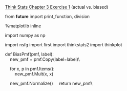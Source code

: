 [Think Stats Chapter 3 Exercise 1](http://greenteapress.com/thinkstats2/html/thinkstats2004.html#toc31) (actual vs. biased)

from __future__ import print_function, division

%matplotlib inline

import numpy as np

import nsfg
import first
import thinkstats2
import thinkplot

def BiasPmf(pmf, label):\
    new_pmf = pmf.Copy(label=label)\

    for x, p in pmf.Items():\
        new_pmf.Mult(x, x)
        
    new_pmf.Normalize()
    return new_pmf\
